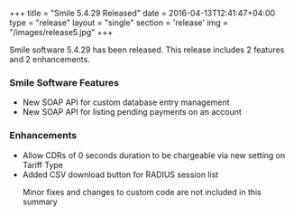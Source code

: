 +++
title = "Smile 5.4.29 Released"
date = 2016-04-13T12:41:47+04:00
type = "release"
layout = "single"
section = 'release'
img = "/images/release5.jpg"
+++

Smile software 5.4.29 has been released. This release includes 2 features and 2 enhancements.

<h3>Smile Software Features</h3>
<ul>
<li>New SOAP API for custom database entry management</li>
<li>New SOAP API for listing pending payments on an account</li>
</ul>
<h3>Enhancements</h3>
<ul>
<li>Allow CDRs of 0 seconds duration to be chargeable via new setting on Tariff Type</li>
<li>Added CSV download button for RADIUS session list</li>

Minor fixes and changes to custom code are not included in this summary